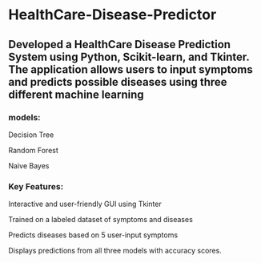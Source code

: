 # HealthCare-Disease-Predictor

## Developed a HealthCare Disease Prediction System using Python, Scikit-learn, and Tkinter. The application allows users to input symptoms and predicts possible diseases using three different machine learning

### models:
Decision Tree

Random Forest

Naive Bayes

### Key Features:

Interactive and user-friendly GUI using Tkinter

Trained on a labeled dataset of symptoms and diseases

Predicts diseases based on 5 user-input symptoms

Displays predictions from all three models with accuracy scores.

